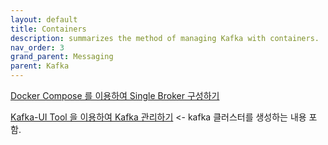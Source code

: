 ```yaml
---
layout: default
title: Containers
description: summarizes the method of managing Kafka with containers.
nav_order: 3
grand_parent: Messaging
parent: Kafka
---
```


[Docker Compose 를 이용하여 Single Broker 구성하기](https://devocean.sk.com/blog/techBoardDetail.do?page=&query=&ID=164007&boardType=tags&searchData=Kafka&subIndex=&idList=)

[Kafka-UI Tool 을 이용하여 Kafka 관리하기](https://devocean.sk.com/blog/techBoardDetail.do?ID=163980) <- kafka 클러스터를 생성하는 내용 포함.
